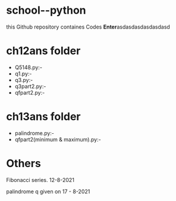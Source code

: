 #  **school--python**
   this Github repository containes Codes **Enter**asdasdasdasdasdasd
   

# **ch12ans folder** 
* Q5148.py:-
* q1.py:-
* q3.py:-
* q3part2.py:-
* qfpart2.py:-

# **ch13ans folder** 
* palindrome.py:-
* qfpart2(minimum & maximum).py:-

# **Others** 
Fibonacci series. 12-8-2021

palindrome q given on 17 - 8-2021
